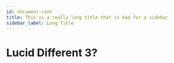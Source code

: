```yaml
---
id: document-root
title: This is a really long title that is bad for a sidebar
sidebar_label: Long Title
---
```

# Lucid Different 3?

